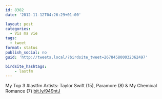 ```yaml
---
id: 8382
date: '2012-11-12T04:26:29+01:00'

layout: post
categories:
  - Vis ma vie
tags:
  - tweet
format: status
publish_social: no
guid: 'http://tweets.local/?birdsite_tweet=267845800032362497'

birdsite_hashtags:
    - lastfm
---
```


My Top 3 #lastfm Artists: Taylor Swift (15), Paramore (8) &amp; My Chemical Romance (7) [bit.ly/949ntJ](http://bit.ly/949ntJ)